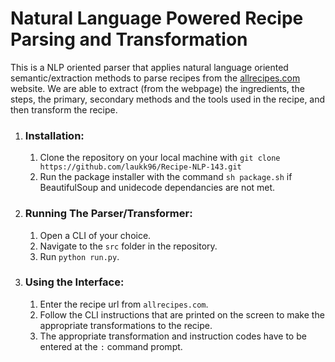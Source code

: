 # Natural Language Powered Recipe Parsing and Transformation

This is a NLP oriented parser that applies natural language oriented semantic/extraction methods to parse recipes from the [allrecipes.com](https://www.allrecipes.com/) website. We are able to extract (from the webpage) the ingredients, the steps, the primary, secondary methods and the tools used in the recipe, and then transform the recipe.

1. ### Installation:
      1. Clone the repository on your local machine with `git clone https://github.com/laukk96/Recipe-NLP-143.git`
      2. Run the package installer with the command `sh package.sh` if BeautifulSoup and unidecode dependancies are not met.

2. ### Running The Parser/Transformer:
      1. Open a CLI of your choice.
      2. Navigate to the `src` folder in the repository.
      3. Run `python run.py`.

3. ### Using the Interface:
      1. Enter the recipe url from `allrecipes.com`.
      2. Follow the CLI instructions that are printed on the screen to make the appropriate transformations to the recipe.
      3. The appropriate transformation and instruction codes have to be entered at the `:` command prompt.
